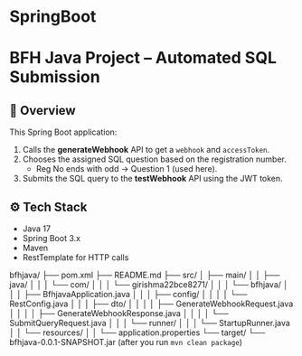 # SpringBoot
# BFH Java Project – Automated SQL Submission

## 📌 Overview
This Spring Boot application:
1. Calls the **generateWebhook** API to get a `webhook` and `accessToken`.
2. Chooses the assigned SQL question based on the registration number.
   - Reg No ends with odd → Question 1 (used here).
3. Submits the SQL query to the **testWebhook** API using the JWT token.

## ⚙️ Tech Stack
- Java 17
- Spring Boot 3.x
- Maven
- RestTemplate for HTTP calls

bfhjava/
 ├── pom.xml
 ├── README.md
 ├── src/
 │   ├── main/
 │   │   ├── java/
 │   │   │   └── com/
 │   │   │       └── girishma22bce8271/
 │   │   │           └── bfhjava/
 │   │   │               ├── BfhjavaApplication.java
 │   │   │               ├── config/
 │   │   │               │   └── RestConfig.java
 │   │   │               ├── dto/
 │   │   │               │   ├── GenerateWebhookRequest.java
 │   │   │               │   ├── GenerateWebhookResponse.java
 │   │   │               │   └── SubmitQueryRequest.java
 │   │   │               └── runner/
 │   │   │                   └── StartupRunner.java
 │   │   └── resources/
 │   │       └── application.properties
 └── target/
     └── bfhjava-0.0.1-SNAPSHOT.jar   (after you run `mvn clean package`)
